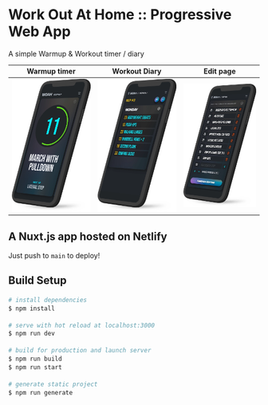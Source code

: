# Work Out At Home :: Progressive Web App

A simple Warmup & Workout timer / diary

|                                            Warmup timer                                             |                                            Workout Diary                                            |                                              Edit page                                              |
| :-------------------------------------------------------------------------------------------------: | :-------------------------------------------------------------------------------------------------: | :-------------------------------------------------------------------------------------------------: |
| <img src="./assets/img/home-slider/slider_1-smol.webp" alt="Screenshot of start page" width="250"/> | <img src="./assets/img/home-slider/slider_3-smol.webp" alt="Screenshot of start page" width="250"/> | <img src="./assets/img/home-slider/slider_2-smol.webp" alt="Screenshot of start page" width="250"/> |

## A Nuxt.js app hosted on Netlify

Just push to `main` to deploy!

## Build Setup

```bash
# install dependencies
$ npm install

# serve with hot reload at localhost:3000
$ npm run dev

# build for production and launch server
$ npm run build
$ npm run start

# generate static project
$ npm run generate
```
